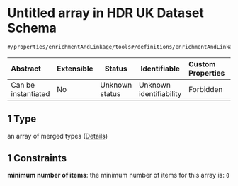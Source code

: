 # Untitled array in HDR UK Dataset Schema

```txt
#/properties/enrichmentAndLinkage/tools#/definitions/enrichmentAndLinkage/properties/tools/anyOf/1
```




| Abstract            | Extensible | Status         | Identifiable            | Custom Properties | Additional Properties | Access Restrictions | Defined In                                                                                         |
| :------------------ | ---------- | -------------- | ----------------------- | :---------------- | --------------------- | ------------------- | -------------------------------------------------------------------------------------------------- |
| Can be instantiated | No         | Unknown status | Unknown identifiability | Forbidden         | Allowed               | none                | [dataset.schema.json\*](../../../schema/dataset/latest/dataset.schema.json "open original schema") |

## 1 Type

an array of merged types ([Details](dataset-definitions-enrichmentandlinkage-properties-tools-anyof-1-items.md))

## 1 Constraints

**minimum number of items**: the minimum number of items for this array is: `0`
